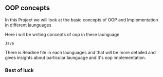 ## OOP concepts

In this Project we will look at the basic concepts of OOP and Implementation in different launguages

Here i will be writing concepts of oop in these launguage
```
Java

```


There is Readme file in each launguages and that will be more detailed and gives insights about particular launguage and it's oop implementation.


### Best of luck 

